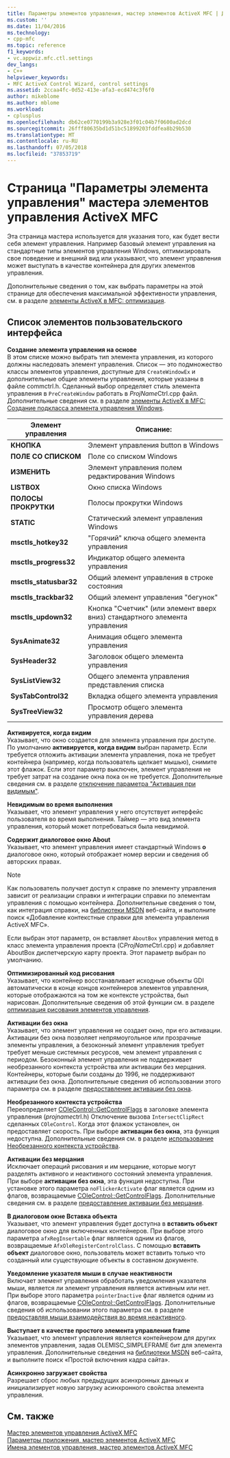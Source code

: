 ```yaml
---
title: Параметры элементов управления, мастер элементов ActiveX MFC | Документация Майкрософт
ms.custom: ''
ms.date: 11/04/2016
ms.technology:
- cpp-mfc
ms.topic: reference
f1_keywords:
- vc.appwiz.mfc.ctl.settings
dev_langs:
- C++
helpviewer_keywords:
- MFC ActiveX Control Wizard, control settings
ms.assetid: 2ccaa4fc-0d52-413e-afa3-ecd474c3f6f0
author: mikeblome
ms.author: mblome
ms.workload:
- cplusplus
ms.openlocfilehash: db62ce0770199b3a928e3f01c04b7f0600ad2dcd
ms.sourcegitcommit: 26fff80635bd1d51bc51899203fddfea8b29b530
ms.translationtype: MT
ms.contentlocale: ru-RU
ms.lasthandoff: 07/05/2018
ms.locfileid: "37853719"
---
```

# <a name="control-settings-mfc-activex-control-wizard"></a>Страница "Параметры элемента управления" мастера элементов управления ActiveX MFC
Эта страница мастера используется для указания того, как будет вести себя элемент управления. Например базовый элемент управления на стандартные типы элементов управления Windows, оптимизировать свое поведение и внешний вид или указывают, что элемент управления может выступать в качестве контейнера для других элементов управления.  
  
 Дополнительные сведения о том, как выбрать параметры на этой странице для обеспечения максимальной эффективности управления, см. в разделе [элементы ActiveX в MFC: оптимизация](../../mfc/mfc-activex-controls-optimization.md).  
  
## <a name="uielement-list"></a>Список элементов пользовательского интерфейса  
 **Создание элемента управления на основе**  
 В этом списке можно выбрать тип элемента управления, из которого должны наследовать элемент управления. Список — это подмножество классы элементов управления, доступные для `CreateWindowEx` и дополнительные общие элементы управления, которые указаны в файле commctrl.h. Сделанный выбор определяет стиль элемента управления в `PreCreateWindow` работать в *ProjName*Ctrl.cpp файл. Дополнительные сведения см. в разделе [элементы ActiveX в MFC: Создание подкласса элемента управления Windows](../../mfc/mfc-activex-controls-subclassing-a-windows-control.md).  
  
|Элемент управления|Описание:|  
|-------------|-----------------|  
|**КНОПКА**|Элемент управления button в Windows|  
|**ПОЛЕ СО СПИСКОМ**|Поле со списком Windows|  
|**ИЗМЕНИТЬ**|Элемент управления полем редактирования Windows|  
|**LISTBOX**|Окно списка Windows|  
|**ПОЛОСЫ ПРОКРУТКИ**|Полосы прокрутки Windows|  
|**STATIC**|Статический элемент управления Windows|  
|**msctls_hotkey32**|"Горячий" ключа общего элемента управления|  
|**msctls_progress32**|Индикатор общего элемента управления|  
|**msctls_statusbar32**|Общий элемент управления в строке состояния|  
|**msctls_trackbar32**|Общий элемент управления "бегунок"|  
|**msctls_updown32**|Кнопка "Счетчик" (или элемент вверх вниз) стандартного элемента управления|  
|**SysAnimate32**|Анимация общего элемента управления|  
|**SysHeader32**|Заголовок общего элемента управления|  
|**SysListView32**|Общего элемента управления представления списка|  
|**SysTabControl32**|Вкладка общего элемента управления|  
|**SysTreeView32**|Просмотр общего элемента управления дерева|  
  
 **Активируется, когда видим**  
 Указывает, что окно создается для элемента управления при доступе. По умолчанию **активируется, когда видим** выбран параметр. Если требуется отложить активации элемента управления, пока не требует контейнера (например, когда пользователь щелкает мышью), снимите этот флажок. Если этот параметр выключен, элемент управления не требует затрат на создание окна пока он не требуется. Дополнительные сведения см. в разделе [отключение параметра "Активация при видимым"](../../mfc/turning-off-the-activate-when-visible-option.md).  
  
 **Невидимым во время выполнения**  
 Указывает, что элемент управления у него отсутствует интерфейс пользователя во время выполнения. Таймер — это вид элемента управления, который может потребоваться была невидимой.  
  
 **Содержит диалоговое окно About**  
 Указывает, что элемент управления имеет стандартный Windows **о** диалоговое окно, который отображает номер версии и сведения об авторских правах.  
  
> [!NOTE]
>  Как пользователь получает доступ к справке по элементу управления зависит от реализации справки и интеграции справки по элементам управления с помощью контейнера. Дополнительные сведения о том, как интеграция справки, на [библиотеки MSDN](http://go.microsoft.com/fwlink/p/?linkid=150542) веб-сайта, и выполните поиск «Добавление контекстные справки для элемента управления ActiveX MFC».  
  
 Если выбран этот параметр, он вставляет `AboutBox` управления метод в класс элемента управления проекта (C*ProjName*Ctrl.cpp) и добавляет AboutBox диспетчерскую карту проекта. Этот параметр выбран по умолчанию.  
  
 **Оптимизированный код рисования**  
 Указывает, что контейнер восстанавливает исходные объекты GDI автоматически в конце концов контейнеров элементов управления, которые отображаются на том же контексте устройства, был нарисован. Дополнительные сведения об этой функции см. в разделе [оптимизация рисования элементов управления](../../mfc/optimizing-control-drawing.md).  
  
 **Активации без окна**  
 Указывает, что элемент управления не создает окно, при его активации. Активации без окна позволяет непрямоугольное или прозрачные элементы управления, а безоконный элемент управления требует требует меньше системных ресурсов, чем элемент управления с периодом. Безоконный элемент управления не поддерживает необрезанного контекста устройства или активации без мерцания. Контейнеры, которые были созданы до 1996, не поддерживают активации без окна. Дополнительные сведения об использовании этого параметра см. в разделе [предоставление активации без окна](../../mfc/providing-windowless-activation.md).  
  
 **Необрезанного контекста устройства**  
 Переопределяет [COleControl::GetControlFlags](../../mfc/reference/colecontrol-class.md#getcontrolflags) в заголовке элемента управления (*projname*ctrl.h) Отключение вызова `IntersectClipRect` сделанных `COleControl`. Когда этот флажок установлен, он предоставляет скорость. При выборе **активации без окна**, эта функция недоступна. Дополнительные сведения см. в разделе [использование Необрезанного контекста устройства](../../mfc/using-an-unclipped-device-context.md).  
  
 **Активации без мерцания**  
 Исключает операций рисования и им мерцание, которые могут разделять активного и неактивного состояний элемента управления. При выборе **активации без окна**, эта функция недоступна. При установке этого параметра `noFlickerActivate` флаг является одним из флагов, возвращаемые [COleControl::GetControlFlags](../../mfc/reference/colecontrol-class.md#getcontrolflags). Дополнительные сведения см. в разделе [предоставление активации без мерцания](../../mfc/providing-flicker-free-activation.md).  
  
 **В диалоговом окне Вставка объекта**  
 Указывает, что элемент управления будет доступна в **вставить объект** диалоговое окно для включенных контейнеров. При выборе этого параметра `afxRegInsertable` флаг является одним из флагов, возвращаемые `AfxOleRegisterControlClass`. С помощью **вставить объект** диалоговое окно, пользователь может вставить только что созданный или существующие объекты в составном документе.  
  
 **Уведомление указателя мыши в случае неактивности**  
 Включает элемент управления обработать уведомления указателя мыши, является ли элемент управления является активным или нет. При выборе этого параметра `pointerInactive` флаг является одним из флагов, возвращаемые [COleControl::GetControlFlags](../../mfc/reference/colecontrol-class.md#getcontrolflags). Дополнительные сведения об использовании этого параметра см. в разделе [предоставляя мыши взаимодействия во время неактивного](../../mfc/providing-mouse-interaction-while-inactive.md).  
  
 **Выступает в качестве простого элемента управления frame**  
 Указывает, что элемент управления является контейнером для других элементов управления, задав OLEMISC_SIMPLEFRAME бит для элемента управления. Дополнительные сведения на [библиотеки MSDN](http://go.microsoft.com/fwlink/p/?linkid=150542) веб-сайта, и выполните поиск «Простой включения кадра сайта».  
  
 **Асинхронно загружает свойства**  
 Разрешает сброс любых предыдущих асинхронных данных и инициализирует новую загрузку асинхронного свойства элемента управления.  
  
## <a name="see-also"></a>См. также  
 [Мастер элементов управления ActiveX MFC](../../mfc/reference/mfc-activex-control-wizard.md)   
 [Параметры приложения, мастер элементов ActiveX MFC](../../mfc/reference/application-settings-mfc-activex-control-wizard.md)   
 [Имена элементов управления, мастер элементов ActiveX MFC](../../mfc/reference/control-names-mfc-activex-control-wizard.md)

